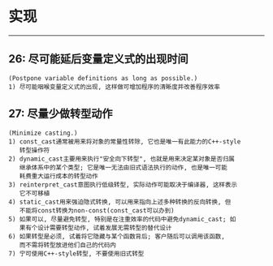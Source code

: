 # **实现** #
***



## **26: 尽可能延后变量定义式的出现时间** ##
    (Postpone variable definitions as long as possible.)
    1) 尽可能咽喉变量定义式的出现, 这样做可增加程序的清晰度并改善程序效率



## **27: 尽量少做转型动作** ##
    (Minimize casting.)
    1) const_cast通常被用来将对象的常量性转除, 它也是唯一有此能力的C++-style
       转型操作符
    2) dynamic_cast主要用来执行"安全向下转型", 也就是用来决定某对象是否归属
       继承体系中的某个类型; 它是唯一无法由旧式语法执行的动作, 也是唯一可能
       耗费重大运行成本的转型动作
    3) reinterpret_cast意图执行低级转型, 实际动作可能取决于编译器, 这样表示
       它不可移植
    4) static_cast用来强迫隐式转换, 可以用来指向上述多种转换的反向转换, 但
       不能将const转换为non-const(const_cast可以办到)
    5) 如果可以, 尽量避免转型, 特别是在注重效率的代码中避免dynamic_cast; 如
       果有个设计需要转型动作, 试着发展无需转型的替代设计
    6) 如果转型是必须, 试着将它隐藏与某个函数背后; 客户随后可以调用该函数, 
       而不需将转型放进他们自己的代码内
    7) 宁可使用C++-style转型, 不要使用旧式转型
